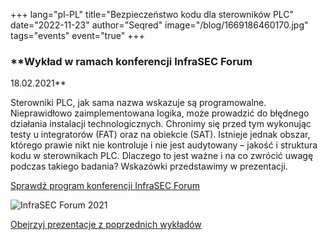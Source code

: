 
+++
lang="pl-PL"
title="Bezpieczeństwo kodu dla sterowników PLC"
date="2022-11-23"
author="Seqred"
image="/blog/1669186460170.jpg"
tags="events"
event="true"
+++

### **Wykład w ramach konferencji InfraSEC Forum  
18.02.2021**

Sterowniki PLC, jak sama nazwa wskazuje są programowalne. Nieprawidłowo zaimplementowana logika, może prowadzić do błędnego działania instalacji technologicznych. Chronimy się przed tym wykonując testy u integratorów (FAT) oraz na obiekcie (SAT). Istnieje jednak obszar, którego prawie nikt nie kontroluje i nie jest audytowany – jakość i struktura kodu w sterownikach PLC. Dlaczego to jest ważne i na co zwrócić uwagę podczas takiego badania? Wskazówki przedstawimy w prezentacji.

[Sprawdź program konferencji InfraSEC Forum](https://infrasecforum.pl/)

![InfraSEC Forum 2021](https://seqred.pl/wp-content/uploads/2021/01/infraSEC-2021-Seqred-1080x1080px.jpg "infraSEC-2021-Seqred-1080x1080px")

[Obejrzyj prezentacje z poprzednich wykładów](https://seqred.pl/cyberbezpieczenstwo-prezentacje)